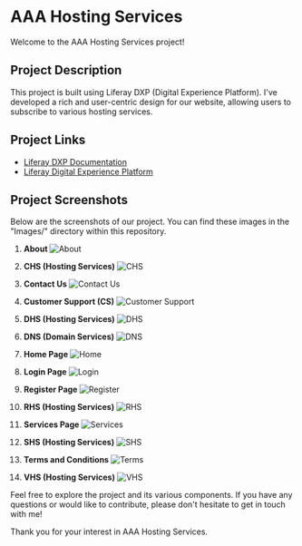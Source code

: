 # AAA Hosting Services

Welcome to the AAA Hosting Services project!

## Project Description

This project is built using Liferay DXP (Digital Experience Platform). I've developed a rich and user-centric design for our website, allowing users to subscribe to various hosting services.

## Project Links

- [Liferay DXP Documentation](https://liferay.dev/)
- [Liferay Digital Experience Platform](https://www.liferay.com/resources/l/digital-experience-platform)

## Project Screenshots

Below are the screenshots of our project. You can find these images in the "Images/" directory within this repository.

1. **About**
   ![About](Images/about.png)

2. **CHS (Hosting Services)**
   ![CHS](Images/chs.png)

3. **Contact Us**
   ![Contact Us](Images/contact.png)

4. **Customer Support (CS)**
   ![Customer Support](Images/cs.png)

5. **DHS (Hosting Services)**
   ![DHS](Images/dhs.png)

6. **DNS (Domain Services)**
   ![DNS](Images/dns.png)

7. **Home Page**
   ![Home](Images/home.png)

8. **Login Page**
   ![Login](Images/login.png)

9. **Register Page**
   ![Register](Images/register.png)

10. **RHS (Hosting Services)**
    ![RHS](Images/rhs.png)

11. **Services Page**
    ![Services](Images/services.png)

12. **SHS (Hosting Services)**
    ![SHS](Images/shs.png)

13. **Terms and Conditions**
    ![Terms](Images/terms.png)

14. **VHS (Hosting Services)**
    ![VHS](Images/vhs.png)

Feel free to explore the project and its various components. If you have any questions or would like to contribute, please don't hesitate to get in touch with me!

Thank you for your interest in AAA Hosting Services.

